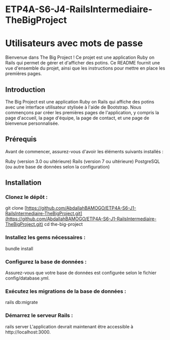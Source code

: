 # ETP4A-S6-J4-RailsIntermediaire-TheBigProject
# Utilisateurs avec mots de passe
Bienvenue dans The Big Project ! Ce projet est une application Ruby on Rails qui permet de gérer et d'afficher des potins. Ce README fournit une vue d'ensemble du projet, ainsi que les instructions pour mettre en place les premières pages.

## Introduction
The Big Project est une application Ruby on Rails qui affiche des potins avec une interface utilisateur stylisée à l'aide de Bootstrap. Nous commençons par créer les premières pages de l'application, y compris la page d'accueil, la page d'équipe, la page de contact, et une page de bienvenue personnalisée.

## Prérequis
Avant de commencer, assurez-vous d'avoir les éléments suivants installés :

Ruby (version 3.0 ou ultérieure)
Rails (version 7 ou ultérieure)
PostgreSQL (ou autre base de données selon la configuration)

## Installation
### Clonez le dépôt :
git clone [https://github.com/AbdallahBAMOGO/ETP4A-S6-J1-RailsIntermediaire-TheBigProject.git](https://github.com/AbdallahBAMOGO/ETP4A-S6-J1-RailsIntermediaire-TheBigProject.git)
cd the-big-project
### Installez les gems nécessaires :
bundle install
### Configurez la base de données :
Assurez-vous que votre base de données est configurée selon le fichier config/database.yml.
### Exécutez les migrations de la base de données :
rails db:migrate
### Démarrez le serveur Rails :
rails server
L'application devrait maintenant être accessible à http://localhost:3000.
